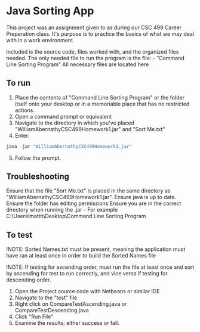 # Java Sorting App

This project was an assignment given to as during our CSC 499 Career Preperation class.
It's purpose is to practice the basics of what we may deal with in a work environment

Included is the source code, files worked with, and the organized files needed. 
The only needed file to run the program is the file:
 	- "Command Line Sorting Program"
All necessary files are located here

## To run

1. Place the contents of "Command Line Sorting Program" or the folder itself onto your desktop or in a memoriable place that has no restricted actions.
2. Open a command prompt or equivalent
3. Navigate to the directory in which you've placed "WilliamAbernathyCSC499Homework1.jar" and "Sort Me.txt"
4. Enter: 
```java
java -jar "WilliamAbernathyCSC499Homework1.jar"
```
5. Follow the prompt.


## Troubleshooting

Ensure that the file "Sort Me.txt" is placed in the same directory as "WilliamAbernathyCSC499Homework1.jar".
Ensure java is up to date.
Ensure the folder has editing permissions
Ensure you are in the correct directory when running the .jar
	- For example C:\Users\matth\Desktop\Command Line Sorting Program

## To test

!NOTE: Sorted Names.txt must be present, meaning the application must have ran at least once in order to build the Sorted Names file

!NOTE: If testing for ascending order, must run the file at least once and sort by ascending for test to run correctly, and vice versa if testing for descending order.

1. Open the Project source code with Netbeans or similar IDE
2. Navigate to the "test" file
3. Right click on CompareTestAscending.java or CompareTestDescending.java
4. Click "Run File"
5. Examine the results; either success or fail.
